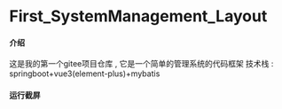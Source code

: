 # First_SystemManagement_Layout

#### 介绍
这是我的第一个gitee项目仓库 , 它是一个简单的管理系统的代码框架 
技术栈 : springboot+vue3(element-plus)+mybatis

#### 运行截屏